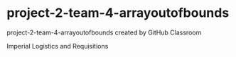 # project-2-team-4-arrayoutofbounds
project-2-team-4-arrayoutofbounds created by GitHub Classroom

Imperial Logistics and Requisitions

